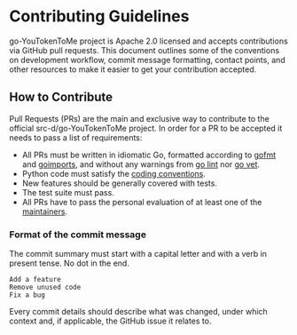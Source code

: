 # Contributing Guidelines

go-YouTokenToMe project is Apache 2.0 licensed and accepts
contributions via GitHub pull requests.  This document outlines some of the
conventions on development workflow, commit message formatting, contact points,
and other resources to make it easier to get your contribution accepted.

## How to Contribute

Pull Requests (PRs) are the main and exclusive way to contribute to the official src-d/go-YouTokenToMe project.
In order for a PR to be accepted it needs to pass a list of requirements:

- All PRs must be written in idiomatic Go, formatted according to [gofmt](https://golang.org/cmd/gofmt/) and [goimports](https://godoc.org/golang.org/x/tools/cmd/goimports), and without any warnings from [go lint](https://github.com/golang/lint) nor [go vet](https://golang.org/cmd/vet/).
- Python code must satisfy the [coding conventions](https://github.com/src-d/guide/blob/master/engineering/conventions/python.md).
- New features should be generally covered with tests.
- The test suite must pass.
- All PRs have to pass the personal evaluation of at least one of the [maintainers](MAINTAINERS).

### Format of the commit message

The commit summary must start with a capital letter and with a verb in present tense. No dot in the end.

```
Add a feature
Remove unused code
Fix a bug
```

Every commit details should describe what was changed, under which context and, if applicable, the GitHub issue it relates to.
